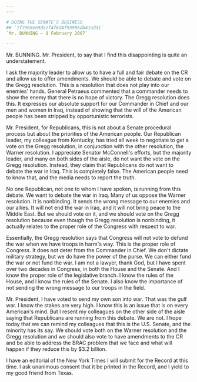```yaml
---
---

# DOING THE SENATE'S BUSINESS
## `1f7969ee9da2f4f6d4f93905db41ad31`
`Mr. BUNNING — 8 February 2007`

---
```



Mr. BUNNING. Mr. President, to say that I find this disappointing is 
quite an understatement.

I ask the majority leader to allow us to have a full and fair debate 
on the CR and allow us to offer amendments. We should be able to debate 
and vote on the Gregg resolution. This is a resolution that does not 
play into our enemies' hands. General Petraeus commented that a 
commander needs to show the enemy that there is no hope of victory. The 
Gregg resolution does this. It expresses our absolute support for our 
Commander in Chief and our men and women in Iraq, instead of showing 
that the will of the American people has been stripped by opportunistic 
terrorists.

Mr. President, for Republicans, this is not about a Senate procedural 
process but about the priorities of the American people. Our Republican 
leader, my colleague from Kentucky, has tried all week to negotiate to 
get a vote on the Gregg resolution, in conjunction with the other 
resolution, the Warner resolution. I appreciate Senator McConnell's 
efforts, but the majority leader, and many on both sides of the aisle, 
do not want the vote on the Gregg resolution. Instead, they claim that 
Republicans do not want to debate the war in Iraq. This is completely 
false. The American people need to know that, and the media needs to 
report the truth.

No one Republican, not one to whom I have spoken, is running from 
this debate. We want to debate the war in Iraq. Many of us oppose the 
Warner resolution. It is nonbinding. It sends the wrong message to our 
enemies and our allies. It will not end the war in Iraq, and it will 
not bring peace to the Middle East. But we should vote on it, and we 
should vote on the Gregg resolution because even though the Gregg 
resolution is nonbinding, it actually relates to the proper role of the 
Congress with respect to war.

Essentially, the Gregg resolution says that Congress will not vote to 
defund the war when we have troops in harm's way. This is the proper 
role of Congress. It does not deter from the Commander in Chief. We 
don't dictate military strategy, but we do have the power of the purse. 
We can either fund the war or not fund the war. I am not a lawyer, 
thank God, but I have spent over two decades in Congress, in both the 
House and the Senate. And I know the proper role of the legislative 
branch. I know the rules of the House, and I know the rules of the 
Senate. I also know the importance of not sending the wrong message to 
our troops in the field.

Mr. President, I have voted to send my own son into war. That was the 
gulf war. I know the stakes are very high. I know this is an issue that 
is on every American's mind. But I resent my colleagues on the other 
side of the aisle saying that Republicans are running from this debate. 
We are not. I hope today that we can remind my colleagues that this is 
the U.S. Senate, and the minority has its say. We should vote both on 
the Warner resolution and the Gregg resolution and we should also vote 
to have amendments to the CR and be able to address the BRAC problem 
that we face and what will happen if they reduce this by $3.2 billion.

I have an editorial of the New York Times I will submit for the 
Record at this time. I ask unanimous consent that it be printed in the 
Record, and I yield to my good friend from Texas.